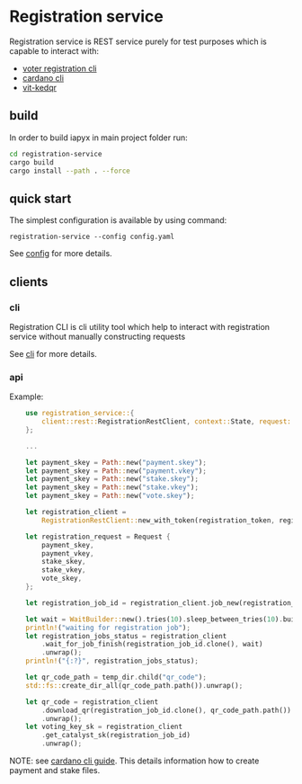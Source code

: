 # Registration service

Registration service is REST service purely for test purposes which is capable to interact with:

* [voter registration cli]
* [cardano cli]
* [vit-kedqr]

## build

In order to build iapyx in main project folder run:

```sh
cd registration-service
cargo build
cargo install --path . --force
```

## quick start

The simplest configuration is available by using command:

`registration-service --config config.yaml`

See [config](./configuration.md) for more details.

## clients

### cli

Registration CLI is cli utility tool which help to interact with registration service without manually constructing requests

See [cli](./cli.md) for more details.

### api

Example:

```rust
    use registration_service::{
        client::rest::RegistrationRestClient, context::State, request::Request,
    };

    ...

    let payment_skey = Path::new("payment.skey");
    let payment_skey = Path::new("payment.vkey");
    let payment_skey = Path::new("stake.skey");
    let payment_skey = Path::new("stake.vkey");
    let payment_skey = Path::new("vote.skey");

    let registration_client =
        RegistrationRestClient::new_with_token(registration_token, registration_address);

    let registration_request = Request {
        payment_skey,
        payment_vkey,
        stake_skey,
        stake_vkey,
        vote_skey,
    };

    let registration_job_id = registration_client.job_new(registration_request).unwrap();

    let wait = WaitBuilder::new().tries(10).sleep_between_tries(10).build();
    println!("waiting for registration job");
    let registration_jobs_status = registration_client
        .wait_for_job_finish(registration_job_id.clone(), wait)
        .unwrap();
    println!("{:?}", registration_jobs_status);

    let qr_code_path = temp_dir.child("qr_code");
    std::fs::create_dir_all(qr_code_path.path()).unwrap();

    let qr_code = registration_client
        .download_qr(registration_job_id.clone(), qr_code_path.path())
        .unwrap();
    let voting_key_sk = registration_client
        .get_catalyst_sk(registration_job_id)
        .unwrap();
```

NOTE: see [cardano cli guide](https://developers.cardano.org/docs/stake-pool-course/handbook/keys-addresses/).
This details information how to create payment and stake files.

[voter registration cli]: https://github.com/input-output-hk/voting-tools/tree/master/registration
[cardano cli]: https://github.com/input-output-hk/cardano-node/tree/master/cardano-cli
[vit-kedqr]: https://github.com/input-output-hk/vit-kedqr
